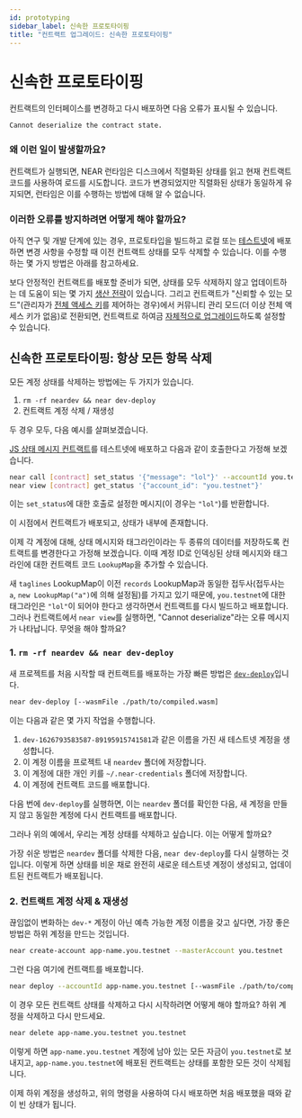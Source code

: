 ```yaml
---
id: prototyping
sidebar_label: 신속한 프로토타이핑
title: "컨트랙트 업그레이드: 신속한 프로토타이핑"
---
```


# 신속한 프로토타이핑

컨트랙트의 인터페이스를 변경하고 다시 배포하면 다음 오류가 표시될 수 있습니다.

    Cannot deserialize the contract state.

### 왜 이런 일이 발생할까요?

컨트랙트가 실행되면, NEAR 런타임은 디스크에서 직렬화된 상태를 읽고 현재 컨트랙트 코드를 사용하여 로드를 시도합니다. 코드가 변경되었지만 직렬화된 상태가 동일하게 유지되면, 런타임은 이를 수행하는 방법에 대해 알 수 없습니다.

### 이러한 오류를 방지하려면 어떻게 해야 할까요?

아직 연구 및 개발 단계에 있는 경우, 프로토타입을 빌드하고 로컬 또는 [테스트넷](/concepts/basics/networks)에 배포하면 변경 사항을 수정할 때 이전 컨트랙트 상태를 모두 삭제할 수 있습니다. 이를 수행하는 몇 가지 방법은 아래를 참고하세요.


보다 안정적인 컨트랙트를 배포할 준비가 되면, 상태를 모두 삭제하지 않고 업데이트하는 데 도움이 되는 몇 가지 [생산 전략](../../../2.develop/upgrade.md#migrating-the-state)이 있습니다. 그리고 컨트랙트가 "신뢰할 수 있는 모드"(관리자가 [전체 액세스 키](/concepts/basics/accounts/access-keys)를 제어하는 ​​경우)에서 커뮤니티 관리 모드(더 이상 전체 액세스 키가 없음)로 전환되면, 컨트랙트로 하여금 [자체적으로 업그레이드](../../../2.develop/upgrade.md#programmatic-update)하도록 설정할 수 있습니다.


## 신속한 프로토타이핑: 항상 모든 항목 삭제

모든 계정 상태를 삭제하는 방법에는 두 가지가 있습니다.

1. `rm -rf neardev && near dev-deploy`
2. 컨트랙트 계정 삭제 / 재생성

두 경우 모두, 다음 예시를 살펴보겠습니다.

[JS 상태 메시지 컨트랙트](https://github.com/near/near-sdk-js/blob/263c9695ab7bb853ced12886c4b3f8663070d900/examples/src/status-message-collections.js#L10-L42)를 테스트넷에 배포하고 다음과 같이 호출한다고 가정해 보겠습니다.

```bash
near call [contract] set_status '{"message": "lol"}' --accountId you.testnet
near view [contract] get_status '{"account_id": "you.testnet"}'
```

이는 `set_status`에 대한 호출로 설정한 메시지(이 경우는 `"lol"`)를 반환합니다.

이 시점에서 컨트랙트가 배포되고, 상태가 내부에 존재합니다.

이제 각 계정에 대해, 상태 메시지와 태그라인이라는 두 종류의 데이터를 저장하도록 컨트랙트를 변경한다고 가정해 보겠습니다. 이때 계정 ID로 인덱싱된 상태 메시지와 태그라인에 대한 컨트랙트 코드 `LookupMap`을 추가할 수 있습니다.

새 `taglines` LookupMap이 이전 `records` LookupMap과 동일한 접두사(접두사는 `a`, `new LookupMap("a")`에 의해 설정됨)를 가지고 있기 때문에, `you.testnet`에 대한 태그라인은 `"lol"`이 되어야 한다고 생각하면서 컨트랙트를 다시 빌드하고 배포합니다. 그러나 컨트랙트에서 `near view`를 실행하면, "Cannot deserialize"라는 오류 메시지가 나타납니다. 무엇을 해야 할까요?


### 1. `rm -rf neardev && near dev-deploy`

새 프로젝트를 처음 시작할 때 컨트랙트를 배포하는 가장 빠른 방법은 [`dev-deploy`](/concepts/basics/accounts/creating-accounts)입니다.

```bash
near dev-deploy [--wasmFile ./path/to/compiled.wasm]
```

이는 다음과 같은 몇 가지 작업을 수행합니다.

1. `dev-1626793583587-89195915741581`과 같은 이름을 가진 새 테스트넷 계정을 생성합니다.
2. 이 계정 이름을 프로젝트 내 `neardev` 폴더에 저장합니다.
3. 이 계정에 대한 개인 키를 `~/.near-credentials` 폴더에 저장합니다.
4. 이 계정에 컨트랙트 코드를 배포합니다.

다음 번에 `dev-deploy`를 실행하면, 이는 `neardev` 폴더를 확인한 다음, 새 계정을 만들지 않고 동일한 계정에 다시 컨트랙트를 배포합니다.

그러나 위의 예에서, 우리는 계정 상태를 삭제하고 싶습니다. 이는 어떻게 할까요?

가장 쉬운 방법은 `neardev` 폴더를 삭제한 다음, `near dev-deploy`를 다시 실행하는 것입니다. 이렇게 하면 상태를 비운 채로 완전히 새로운 테스트넷 계정이 생성되고, 업데이트된 컨트랙트가 배포됩니다.

### 2. 컨트랙트 계정 삭제 & 재생성

끊임없이 변화하는 `dev-*` 계정이 아닌 예측 가능한 계정 이름을 갖고 싶다면, 가장 좋은 방법은 하위 계정을 만드는 것입니다.

```bash title="Create sub-account"
near create-account app-name.you.testnet --masterAccount you.testnet
```

그런 다음 여기에 컨트랙트를 배포합니다.

```bash title="Deploy to sub-account"
near deploy --accountId app-name.you.testnet [--wasmFile ./path/to/compiled.wasm]
```

이 경우 모든 컨트랙트 상태를 삭제하고 다시 시작하려면 어떻게 해야 할까요? 하위 계정을 삭제하고 다시 만드세요.

```bash title="Delete sub-account"
near delete app-name.you.testnet you.testnet
```

이렇게 하면 `app-name.you.testnet` 계정에 남아 있는 모든 자금이 `you.testnet`로 보내지고, `app-name.you.testnet`에 배포된 컨트랙트는 상태를 포함한 모든 것이 삭제됩니다.

이제 하위 계정을 생성하고, 위의 명령을 사용하여 다시 배포하면 처음 배포했을 때와 같이 빈 상태가 됩니다.

